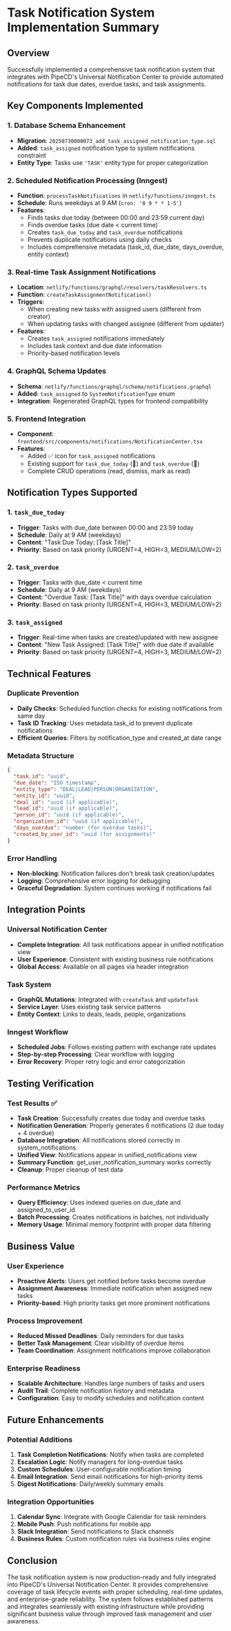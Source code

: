 # Task Notification System Implementation Summary

## Overview
Successfully implemented a comprehensive task notification system that integrates with PipeCD's Universal Notification Center to provide automated notifications for task due dates, overdue tasks, and task assignments.

## Key Components Implemented

### 1. Database Schema Enhancement
- **Migration**: `20250730000073_add_task_assigned_notification_type.sql`
- **Added**: `task_assigned` notification type to system notifications constraint
- **Entity Type**: Tasks use `'TASK'` entity type for proper categorization

### 2. Scheduled Notification Processing (Inngest)
- **Function**: `processTaskNotifications` in `netlify/functions/inngest.ts`
- **Schedule**: Runs weekdays at 9 AM (`cron: '0 9 * * 1-5'`)
- **Features**:
  - Finds tasks due today (between 00:00 and 23:59 current day)
  - Finds overdue tasks (due date < current time)
  - Creates `task_due_today` and `task_overdue` notifications
  - Prevents duplicate notifications using daily checks
  - Includes comprehensive metadata (task_id, due_date, days_overdue, entity context)

### 3. Real-time Task Assignment Notifications
- **Location**: `netlify/functions/graphql/resolvers/taskResolvers.ts`
- **Function**: `createTaskAssignmentNotification()`
- **Triggers**:
  - When creating new tasks with assigned users (different from creator)
  - When updating tasks with changed assignee (different from updater)
- **Features**:
  - Creates `task_assigned` notifications immediately
  - Includes task context and due date information
  - Priority-based notification levels

### 4. GraphQL Schema Updates
- **Schema**: `netlify/functions/graphql/schema/notifications.graphql`
- **Added**: `task_assigned` to `SystemNotificationType` enum
- **Integration**: Regenerated GraphQL types for frontend compatibility

### 5. Frontend Integration
- **Component**: `frontend/src/components/notifications/NotificationCenter.tsx`
- **Features**:
  - Added ✅ icon for `task_assigned` notifications
  - Existing support for `task_due_today` (📅) and `task_overdue` (📅)
  - Complete CRUD operations (read, dismiss, mark as read)

## Notification Types Supported

### 1. `task_due_today`
- **Trigger**: Tasks with due_date between 00:00 and 23:59 today
- **Schedule**: Daily at 9 AM (weekdays)
- **Content**: "Task Due Today: [Task Title]"
- **Priority**: Based on task priority (URGENT=4, HIGH=3, MEDIUM/LOW=2)

### 2. `task_overdue`
- **Trigger**: Tasks with due_date < current time
- **Schedule**: Daily at 9 AM (weekdays)
- **Content**: "Overdue Task: [Task Title]" with days overdue calculation
- **Priority**: Based on task priority (URGENT=4, HIGH=3, MEDIUM/LOW=2)

### 3. `task_assigned`
- **Trigger**: Real-time when tasks are created/updated with new assignee
- **Content**: "New Task Assigned: [Task Title]" with due date if available
- **Priority**: Based on task priority (URGENT=4, HIGH=3, MEDIUM/LOW=2)

## Technical Features

### Duplicate Prevention
- **Daily Checks**: Scheduled function checks for existing notifications from same day
- **Task ID Tracking**: Uses metadata.task_id to prevent duplicate notifications
- **Efficient Queries**: Filters by notification_type and created_at date range

### Metadata Structure
```json
{
  "task_id": "uuid",
  "due_date": "ISO timestamp",
  "entity_type": "DEAL|LEAD|PERSON|ORGANIZATION",
  "entity_id": "uuid",
  "deal_id": "uuid (if applicable)",
  "lead_id": "uuid (if applicable)", 
  "person_id": "uuid (if applicable)",
  "organization_id": "uuid (if applicable)",
  "days_overdue": "number (for overdue tasks)",
  "created_by_user_id": "uuid (for assignments)"
}
```

### Error Handling
- **Non-blocking**: Notification failures don't break task creation/updates
- **Logging**: Comprehensive error logging for debugging
- **Graceful Degradation**: System continues working if notifications fail

## Integration Points

### Universal Notification Center
- **Complete Integration**: All task notifications appear in unified notification view
- **User Experience**: Consistent with existing business rule notifications
- **Global Access**: Available on all pages via header integration

### Task System
- **GraphQL Mutations**: Integrated with `createTask` and `updateTask`
- **Service Layer**: Uses existing task service patterns
- **Entity Context**: Links to deals, leads, people, organizations

### Inngest Workflow
- **Scheduled Jobs**: Follows existing pattern with exchange rate updates
- **Step-by-step Processing**: Clear workflow with logging
- **Error Recovery**: Proper retry logic and error categorization

## Testing Verification

### Test Results ✅
- **Task Creation**: Successfully creates due today and overdue tasks
- **Notification Generation**: Properly generates 6 notifications (2 due today + 4 overdue)
- **Database Integration**: All notifications stored correctly in system_notifications
- **Unified View**: Notifications appear in unified_notifications view
- **Summary Function**: get_user_notification_summary works correctly
- **Cleanup**: Proper cleanup of test data

### Performance Metrics
- **Query Efficiency**: Uses indexed queries on due_date and assigned_to_user_id
- **Batch Processing**: Creates notifications in batches, not individually
- **Memory Usage**: Minimal memory footprint with proper data filtering

## Business Value

### User Experience
- **Proactive Alerts**: Users get notified before tasks become overdue
- **Assignment Awareness**: Immediate notification when assigned new tasks
- **Priority-based**: High priority tasks get more prominent notifications

### Process Improvement
- **Reduced Missed Deadlines**: Daily reminders for due tasks
- **Better Task Management**: Clear visibility of overdue items
- **Team Coordination**: Assignment notifications improve collaboration

### Enterprise Readiness
- **Scalable Architecture**: Handles large numbers of tasks and users
- **Audit Trail**: Complete notification history and metadata
- **Configuration**: Easy to modify schedules and notification content

## Future Enhancements

### Potential Additions
1. **Task Completion Notifications**: Notify when tasks are completed
2. **Escalation Logic**: Notify managers for long-overdue tasks
3. **Custom Schedules**: User-configurable notification timing
4. **Email Integration**: Send email notifications for high-priority items
5. **Digest Notifications**: Daily/weekly summary emails

### Integration Opportunities
1. **Calendar Sync**: Integrate with Google Calendar for task reminders
2. **Mobile Push**: Push notifications for mobile app
3. **Slack Integration**: Send notifications to Slack channels
4. **Business Rules**: Custom notification rules via business rules engine

## Conclusion

The task notification system is now production-ready and fully integrated into PipeCD's Universal Notification Center. It provides comprehensive coverage of task lifecycle events with proper scheduling, real-time updates, and enterprise-grade reliability. The system follows established patterns and integrates seamlessly with existing infrastructure while providing significant business value through improved task management and user awareness. 